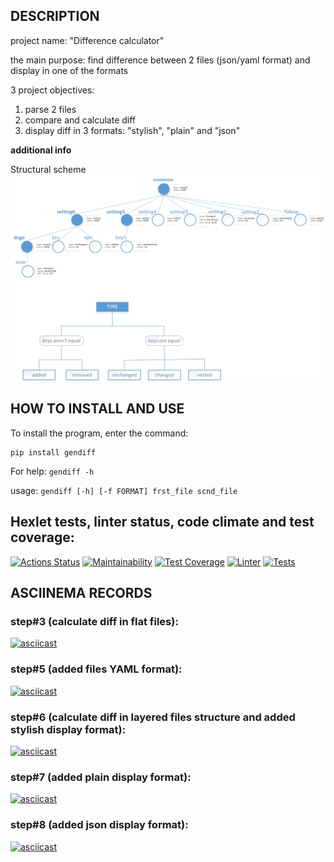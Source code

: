 ## DESCRIPTION
project name: "Difference calculator"

the main purpose: find difference between 2 files (json/yaml format) and display in one of the formats

3 project objectives:
1. parse 2 files
2. compare and calculate diff
3. display diff in 3 formats: "stylish", "plain" and "json"

**additional info**

Structural scheme
![structural scheme](docs/images/scheme.jpg)

## HOW TO INSTALL AND USE
To install the program, enter the command:

```
pip install gendiff
```

For help: `gendiff -h`

usage: `gendiff [-h] [-f FORMAT] frst_file scnd_file`

## Hexlet tests, linter status, code climate and test coverage:
[![Actions Status](https://github.com/ConstableFraser/python-project-50/workflows/hexlet-check/badge.svg)](https://github.com/ConstableFraser/python-project-50/actions)
[![Maintainability](https://api.codeclimate.com/v1/badges/7212408bfd1a84de5cde/maintainability)](https://codeclimate.com/github/ConstableFraser/python-project-50/maintainability)
[![Test Coverage](https://api.codeclimate.com/v1/badges/7212408bfd1a84de5cde/test_coverage)](https://codeclimate.com/github/ConstableFraser/python-project-50/test_coverage)
[![Linter](https://github.com/ConstableFraser/python-project-50/actions/workflows/Linter.yml/badge.svg)](https://github.com/ConstableFraser/python-project-50/actions/workflows/Linter.yml)
[![Tests](https://github.com/ConstableFraser/python-project-50/actions/workflows/pytest.yml/badge.svg)](https://github.com/ConstableFraser/python-project-50/actions/workflows/pytest.yml)

## ASCIINEMA RECORDS
### step#3 (calculate diff in flat files):
[![asciicast](https://asciinema.org/a/521850.svg)](https://asciinema.org/a/521850)
### step#5 (added files YAML format):
[![asciicast](https://asciinema.org/a/525046.svg)](https://asciinema.org/a/525046)
### step#6 (calculate diff in layered files structure and added stylish display format):
[![asciicast](https://asciinema.org/a/533946.svg)](https://asciinema.org/a/533946)
### step#7 (added plain display format):
[![asciicast](https://asciinema.org/a/534728.svg)](https://asciinema.org/a/534728)
### step#8 (added json display format):
[![asciicast](https://asciinema.org/a/535297.svg)](https://asciinema.org/a/535297)
